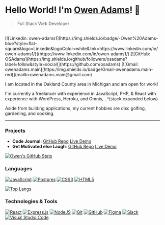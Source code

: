 # Hello World! I'm [Owen Adams](https://drive.google.com/file/d/1_dgwyE2ISifXam5gFcGap2TC9nSBDMoK/view?usp=sharing)! 👋

> Full Stack Web Developer
<br>
[![Linkedin: owen-adams1](https://img.shields.io/badge/-Owen%20Adams-blue?style=flat-square&logo=Linkedin&logoColor=white&link=https://www.linkedin.com/in/owen-adams1/)](https://www.linkedin.com/in/owen-adams1/)
[![GitHub: OSAdams](https://img.shields.io/github/followers/osadams?label=follow&style=social)](https://github.com/osadams)
[![Gmail: owenadams.main](https://img.shields.io/badge/Gmail-owenadams.main-red)](mailto:owenadams.main@gmail.com)

I am located in the Oakland County area in Michigan and am open for work!

I'm currently a freelancer with experience in JavaScript, PHP, & React with experience with WordPress, Heroku, and Omnis, . ^(stack expanded below)

Aside from building applications, my current hobbies are disc golfing, gardening, and cooking.

<hr>

### Projects
- **Code Journal**: [GitHub Repo](https://www.github.com/osadams/code-journal) [Live Demo](https://osadams.github.io/code-journal)
- **Get Motivated else Laugh**: [GitHub Repo](https://www.github.com/osadams/get-motivated-else-laugh) [Live Demo](https://osadams.github.io/get-motivated-else-laugh)

[![Owen's GitHub Stats](https://github-readme-stats.vercel.app/api?username=OSAdams&theme=solarized-light&icons=true)](https://github.com/OSAdams)

### Languages 
<a href="#">![JavaScript](https://img.shields.io/badge/JavaScript-323330?style=for-the-badge&logo=javascript&logoColor=F7DF1E)</a>
[![Postgres](https://img.shields.io/badge/PostgreSQL-316192?style=for-the-badge&logo=postgresql&logoColor=white)](#)
[![CSS3](https://img.shields.io/badge/css3-%231572B6.svg?style=for-the-badge&logo=css3&logoColor=white)](#)
[![HTML5](https://img.shields.io/badge/html5-%23E34F26.svg?style=for-the-badge&logo=html5&logoColor=white)](#)

[![Top Langs](https://github-readme-stats.vercel.app/api/top-langs/?username=OSAdams&theme=solarized-light)](https://github.com/OSAdams)

### Technologies & Tools

[![React](https://img.shields.io/badge/react-%2320232a.svg?style=for-the-badge&logo=react&logoColor=%2361DAFB)](#)
[![Express.js](https://img.shields.io/badge/express.js-%23404d59.svg?style=for-the-badge&logo=express&logoColor=%2361DAFB)](#)
[![NodeJS](https://img.shields.io/badge/node.js-6DA55F?style=for-the-badge&logo=node.js&logoColor=white)](#)
[![Git](https://img.shields.io/badge/git-%23F05033.svg?style=for-the-badge&logo=git&logoColor=white)](#)
[![GitHub](https://img.shields.io/badge/github-%23121011.svg?style=for-the-badge&logo=github&logoColor=white)](#)
[![Figma](https://img.shields.io/badge/figma-%23F24E1E.svg?style=for-the-badge&logo=figma&logoColor=white)](#)
[![Slack](https://img.shields.io/badge/Slack-4A154B?style=for-the-badge&logo=slack&logoColor=white)](#)
[![Visual Studio Code](https://img.shields.io/badge/Visual%20Studio%20Code-0078d7.svg?style=for-the-badge&logo=visual-studio-code&logoColor=white)](#)
